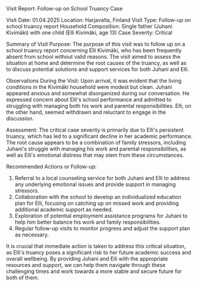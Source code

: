  Visit Report: Follow-up on School Truancy Case

Visit Date: 01.04.2025
Location: Harjavalta, Finland
Visit Type: Follow-up on school truancy report
Household Composition: Single father (Juhani Kivimäki) with one child (Elli Kivimäki, age 13)
Case Severity: Critical

Summary of Visit Purpose:
The purpose of this visit was to follow up on a school truancy report concerning Elli Kivimäki, who has been frequently absent from school without valid reasons. The visit aimed to assess the situation at home and determine the root causes of the truancy, as well as to discuss potential solutions and support services for both Juhani and Elli.

Observations During the Visit:
Upon arrival, it was evident that the living conditions in the Kivimäki household were modest but clean. Juhani appeared anxious and somewhat disorganized during our conversation. He expressed concern about Elli's school performance and admitted to struggling with managing both his work and parental responsibilities. Elli, on the other hand, seemed withdrawn and reluctant to engage in the discussion.

Assessment:
The critical case severity is primarily due to Elli's persistent truancy, which has led to a significant decline in her academic performance. The root cause appears to be a combination of family stressors, including Juhani's struggle with managing his work and parental responsibilities, as well as Elli's emotional distress that may stem from these circumstances.

Recommended Actions or Follow-up:
1. Referral to a local counseling service for both Juhani and Elli to address any underlying emotional issues and provide support in managing stressors.
2. Collaboration with the school to develop an individualized education plan for Elli, focusing on catching up on missed work and providing additional academic support as needed.
3. Exploration of potential employment assistance programs for Juhani to help him better balance his work and family responsibilities.
4. Regular follow-up visits to monitor progress and adjust the support plan as necessary.

It is crucial that immediate action is taken to address this critical situation, as Elli's truancy poses a significant risk to her future academic success and overall wellbeing. By providing Juhani and Elli with the appropriate resources and support, we can help them navigate through these challenging times and work towards a more stable and secure future for both of them.